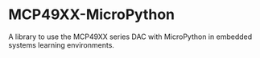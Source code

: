 # MCP49XX-MicroPython
A library to use the MCP49XX series DAC with MicroPython in embedded systems learning environments. 
